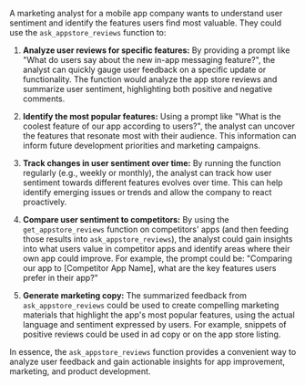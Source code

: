 A marketing analyst for a mobile app company wants to understand user sentiment and identify the features users find most valuable.  They could use the `ask_appstore_reviews` function to:

1. **Analyze user reviews for specific features:** By providing a prompt like "What do users say about the new in-app messaging feature?", the analyst can quickly gauge user feedback on a specific update or functionality. The function would analyze the app store reviews and summarize user sentiment, highlighting both positive and negative comments.

2. **Identify the most popular features:** Using a prompt like "What is the coolest feature of our app according to users?", the analyst can uncover the features that resonate most with their audience. This information can inform future development priorities and marketing campaigns.

3. **Track changes in user sentiment over time:**  By running the function regularly (e.g., weekly or monthly), the analyst can track how user sentiment towards different features evolves over time. This can help identify emerging issues or trends and allow the company to react proactively.

4. **Compare user sentiment to competitors:** By using the `get_appstore_reviews` function on competitors' apps (and then feeding those results into `ask_appstore_reviews`), the analyst could gain insights into what users value in competitor apps and identify areas where their own app could improve. For example, the prompt could be: "Comparing our app to [Competitor App Name], what are the key features users prefer in their app?"

5. **Generate marketing copy:**  The summarized feedback from `ask_appstore_reviews` could be used to create compelling marketing materials that highlight the app's most popular features, using the actual language and sentiment expressed by users.  For example, snippets of positive reviews could be used in ad copy or on the app store listing.


In essence, the `ask_appstore_reviews` function provides a convenient way to analyze user feedback and gain actionable insights for app improvement, marketing, and product development.
